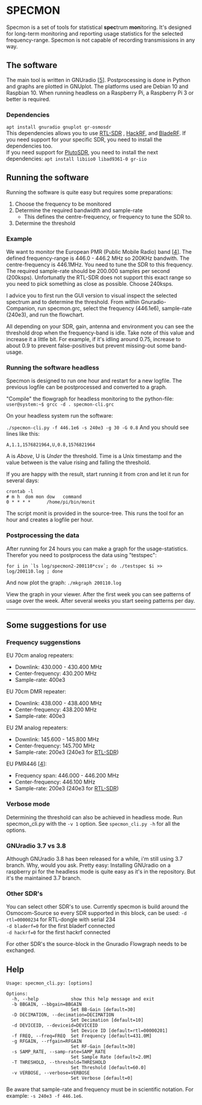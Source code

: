 # SPECMON 

Specmon is a set of tools for statistical **spec**trum **mon**itoring. It's designed for long-term monitoring and reporting usage statistics for the selected frequency-range.
Specmon is not capable of recording transmissions in any way.


## The software
The main tool is written in GNUradio [[5]]. Postprocessing is done in Python and graphs are plotted in GNUplot. The platforms used are Debian 10 and Raspbian 10.
When running headless on a Raspberry Pi, a Raspberry Pi 3 or better is required.

### Dependencies

`apt install gnuradio gnuplot gr-osmosdr`<br>
This dependencies allows you to use [RTL-SDR] , [HackRF], and [BladeRF]. If you need support for your specific SDR, you need to install the dependencies too.<br> If you need support for [PlutoSDR], you need to install the next dependencies:
`apt install libiio0 libad9361-0 gr-iio`

## Running the software

Running the software is quite easy but requires some preparations:

1. Choose the frequency to be monitored
2. Determine the required bandwidth and sample-rate
	- This defines the centre-frequency, or frequency to tune the SDR to.
3. Determine the threshold

### Example 

We want to monitor the European PMR (Public Mobile Radio) band [[4]]. The defined frequency-range is 446.0 - 446.2 MHz so 200KHz bandwith.
The centre-frequency is 446.1MHz. You need to tune the SDR to this frequency.
The required sample-rate should be 200.000 samples per second (200ksps). Unfortunatly the RTL-SDR does not support this exact range so you need to pick something as close as possible. Choose 240ksps.

I advice you to first run the GUI version to visual inspect the selected spectrum and to determine the threshold. From within Gnuradio-Companion, run specmon.grc, select the frequency (446.1e6), sample-rate (240e3), and run the flowchart.

All depending on your SDR, gain, antenna and environment you can see the threshold drop when the frequency-band is idle. Take note of this value and increase it a little bit. For example, if it's idling around 0.75, increase to about 0.9 to prevent false-positives but prevent missing-out some band-usage. 

### Running the software headless

Specmon is designed to run one hour and restart for a new logfile. The previous logfile can be postprocessed and converted to a graph.

"Compile" the flowgraph for headless monitoring to the python-file:
`user@system:~$ grcc -d . specmon-cli.grc`

On your headless system run the software:

`./specmon-cli.py -f 446.1e6 -s 240e3 -g 30 -G 0.8`
And you should see lines like this:

`A,1.1,1576821964,U,0.8,1576821964`

A is *Above*, U is *Under* the threshold. Time is a Unix timestamp and the value between is the value rising and falling the threshold.


If you are happy with the result, start running it from cron and let it run for several days:

````
crontab -l
# m h  dom mon dow   command
0 * * * *      /home/pi/bin/monit
````
The script monit is provided in the source-tree. This runs the tool for an hour and creates a logfile per hour.

### Postprocessing the data
After running for 24 hours you can make a graph for the usage-statistics. Therefor you need to postprocess the data using "testspec":

````
for i in `ls log/specmon2-200110*csv`; do ./testspec $i >> log/200110.log ; done
````
And now plot the graph:
`./mkgraph 200110.log`

View the graph in your viewer. After the first week you can see patterns of usage over the week. After several weeks you start seeing patterns per day.

---
## Some suggestions for use
### Frequency suggenstions
EU 70cm analog repeaters: 

- Downlink: 430.000 - 430.400 MHz
- Center-frequency: 430.200 MHz
- Sample-rate: 400e3

EU 70cm DMR repeater:

- Downlink: 438.000 - 438.400 MHz
- Center-frequency: 438.200 MHz
- Sample-rate: 400e3

EU 2M analog repeaters:

- Downlink: 145.600 - 145.800 MHz
- Center-frequency: 145.700 MHz
- Sample-rate: 200e3 (240e3 for [RTL-SDR])

EU PMR446 [[4]]:

- Frequency span: 446.000 - 446.200 MHz
- Center-frequency: 446.100 MHz
- Sample-rate: 200e3 (240e3 for [RTL-SDR])

### Verbose mode
Determining the threshold can also be achieved in headless mode. Run specmon_cli.py with the `-v 1` option.
See `specmon_cli.py -h` for all the options.

### GNUradio 3.7 vs 3.8
Although GNUradio 3.8 has been released for a while, i'm still using 3.7 branch. Why, would you ask. Pretty easy: Installing GNUradio on a raspberry pi for the headless mode is quite easy as it's in the repository. But it's the maintained 3.7 branch.

### Other SDR's
You can select other SDR's to use. Currently specmon is build around the Osmocom-Source so every SDR supported in this block, can be used:
`-d rtl=00000234` for RTL-dongle with serial 234<br>
`-d bladerf=0` for the first bladerf connected<br>
`-d hackrf=0` for the first hackrf connected<br>

For other SDR's the source-block in the Gnuradio Flowgraph needs to be exchanged.

## Help

````
Usage: specmon_cli.py: [options]

Options:
  -h, --help            show this help message and exit
  -b BBGAIN, --bbgain=BBGAIN
                        Set BB-Gain [default=30]
  -D DECIMATION, --decimation=DECIMATION
                        Set Decimation [default=10]
  -d DEVICEID, --deviceid=DEVICEID
                        Set Device ID [default=rtl=00000201]
  -f FREQ, --freq=FREQ  Set Frequency [default=431.0M]
  -g RFGAIN, --rfgain=RFGAIN
                        Set RF-Gain [default=30]
  -s SAMP_RATE, --samp-rate=SAMP_RATE
                        Set Sample Rate [default=2.0M]
  -T THRESHOLD, --threshold=THRESHOLD
                        Set Threshold [default=60.0]
  -v VERBOSE, --verbose=VERBOSE
                        Set Verbose [default=0]

````
Be aware that sample-rate and frequency must be in scientific notation. For example: `-s 240e3 -f 446.1e6`.

[RTL-SDR]: https://www.rtl-sdr.com/buy-rtl-sdr-dvb-t-dongles/
[HackRF]: https://greatscottgadgets.com/hackrf/
[PlutoSDR]: https://www.analog.com/en/design-center/evaluation-hardware-and-software/evaluation-boards-kits/adalm-pluto.html#eb-overview
[BladeRF]: https://www.nuand.com/
[4]: https://en.wikipedia.org/wiki/PMR446
[5]: https://www.gnuradio.org/
